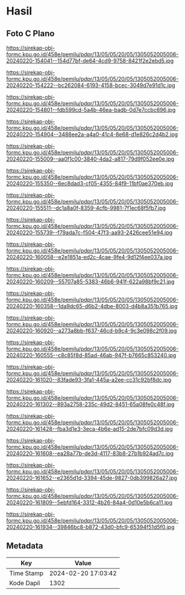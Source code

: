 # Hasil

## Foto C Plano

https://sirekap-obj-formc.kpu.go.id/458e/pemilu/pdpr/13/05/05/20/05/1305052005006-20240220-154041--154d77bf-de64-4cd9-9758-8421f2e2ebd5.jpg

https://sirekap-obj-formc.kpu.go.id/458e/pemilu/pdpr/13/05/05/20/05/1305052005006-20240220-154222--bc262084-6193-4158-bcec-3049d7e91d1c.jpg

https://sirekap-obj-formc.kpu.go.id/458e/pemilu/pdpr/13/05/05/20/05/1305052005006-20240220-154801--fdb599cd-5a4b-46ea-badb-0d7e7ccbc696.jpg

https://sirekap-obj-formc.kpu.go.id/458e/pemilu/pdpr/13/05/05/20/05/1305052005006-20240220-154904--3488ee2a-a4a0-41c4-8e68-d1e826c2d4b2.jpg

https://sirekap-obj-formc.kpu.go.id/458e/pemilu/pdpr/13/05/05/20/05/1305052005006-20240220-155009--aa0f1c00-3840-4da2-a817-79d9f052ee0e.jpg

https://sirekap-obj-formc.kpu.go.id/458e/pemilu/pdpr/13/05/05/20/05/1305052005006-20240220-155350--6ec8dad3-cf05-4355-84f9-11bf0ae370eb.jpg

https://sirekap-obj-formc.kpu.go.id/458e/pemilu/pdpr/13/05/05/20/05/1305052005006-20240220-155511--dc1a8a0f-8359-4cfb-9981-7f1ec68f5fb7.jpg

https://sirekap-obj-formc.kpu.go.id/458e/pemilu/pdpr/13/05/05/20/05/1305052005006-20240220-155739--f79ada7c-f504-47f3-aa93-2426cee51e94.jpg

https://sirekap-obj-formc.kpu.go.id/458e/pemilu/pdpr/13/05/05/20/05/1305052005006-20240220-160058--e2e1851a-ed2c-4cae-9fe4-9d12f4ee037a.jpg

https://sirekap-obj-formc.kpu.go.id/458e/pemilu/pdpr/13/05/05/20/05/1305052005006-20240220-160209--55707a85-5383-46b6-941f-622a98bf9c21.jpg

https://sirekap-obj-formc.kpu.go.id/458e/pemilu/pdpr/13/05/05/20/05/1305052005006-20240220-160358--1da9dc65-d6b2-4dbe-8003-d4b8a351b765.jpg

https://sirekap-obj-formc.kpu.go.id/458e/pemilu/pdpr/13/05/05/20/05/1305052005006-20240220-160920--a273a8bb-f637-46cd-b9c4-9c3e098c2f09.jpg

https://sirekap-obj-formc.kpu.go.id/458e/pemilu/pdpr/13/05/05/20/05/1305052005006-20240220-160555--c8c85f8d-85ad-46ab-947f-b7665c853240.jpg

https://sirekap-obj-formc.kpu.go.id/458e/pemilu/pdpr/13/05/05/20/05/1305052005006-20240220-161020--83fade93-3fa1-445a-a2ee-cc31c92bf8dc.jpg

https://sirekap-obj-formc.kpu.go.id/458e/pemilu/pdpr/13/05/05/20/05/1305052005006-20240220-161302--893a2758-235c-49d2-8451-65a08fe0c48f.jpg

https://sirekap-obj-formc.kpu.go.id/458e/pemilu/pdpr/13/05/05/20/05/1305052005006-20240220-161428--fba3d1e3-3eca-4b6e-ad15-2de7bfc09d3d.jpg

https://sirekap-obj-formc.kpu.go.id/458e/pemilu/pdpr/13/05/05/20/05/1305052005006-20240220-161608--ea28a77b-de3d-4117-83b8-27b1b924ad7c.jpg

https://sirekap-obj-formc.kpu.go.id/458e/pemilu/pdpr/13/05/05/20/05/1305052005006-20240220-161652--e2365d1d-3394-45de-9827-0db399826a27.jpg

https://sirekap-obj-formc.kpu.go.id/458e/pemilu/pdpr/13/05/05/20/05/1305052005006-20240220-161809--5ebfd164-3312-4b26-84a4-0d10e5b6ca11.jpg

https://sirekap-obj-formc.kpu.go.id/458e/pemilu/pdpr/13/05/05/20/05/1305052005006-20240220-161934--39846bc8-b872-43d0-bfc9-65394f51d5f0.jpg


## Metadata

| Key        | Value               |
| ---------- | ------------------- |
| Time Stamp | 2024-02-20 17:03:42 |
| Kode Dapil | 1302                |



